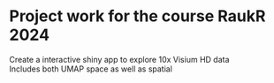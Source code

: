 # Project work for the course RaukR 2024

Create a interactive shiny app to explore 10x Visium HD data\
Includes both UMAP space as well as spatial
